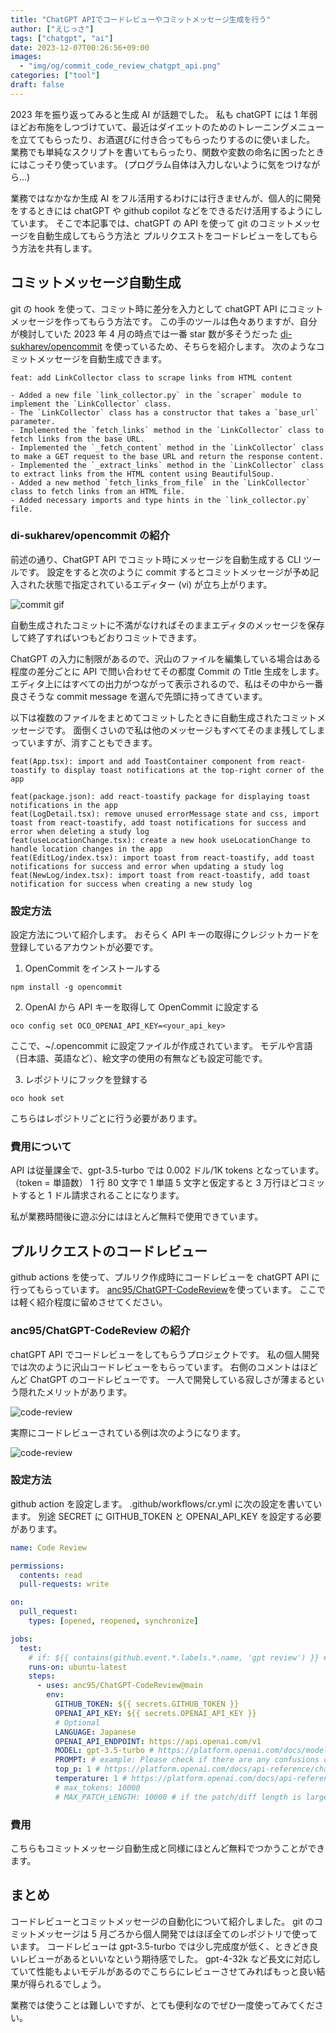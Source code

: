 ```yaml
---
title: "ChatGPT APIでコードレビューやコミットメッセージ生成を行う"
author: ["えじっさ"]
tags: ["chatgpt", "ai"]
date: 2023-12-07T00:26:56+09:00
images:
  - "img/og/commit_code_review_chatgpt_api.png"
categories: ["tool"]
draft: false
---
```


2023 年を振り返ってみると生成 AI が話題でした。
私も chatGPT には 1 年弱ほどお布施をしつづけていて、最近はダイエットのためのトレーニングメニューを立ててもらったり、お酒選びに付き合ってもらったりするのに使いました。
業務でも単純なスクリプトを書いてもらったり、関数や変数の命名に困ったときにはこっそり使っています。 (プログラム自体は入力しないように気をつけながら...)

業務ではなかなか生成 AI をフル活用するわけには行きませんが、個人的に開発をするときには chatGPT や github copilot などをできるだけ活用するようにしています。
そこで本記事では、chatGPT の API を使って git のコミットメッセージを自動生成してもらう方法と プルリクエストをコードレビューをしてもらう方法を共有します。

## コミットメッセージ自動生成

git の hook を使って、コミット時に差分を入力として chatGPT API にコミットメッセージを作ってもらう方法です。
この手のツールは色々ありますが、自分が検討していた 2023 年 4 月の時点では一番 star 数が多そうだった
[di-sukharev/opencommit](https://github.com/di-sukharev/opencommit) を使っているため、そちらを紹介します。
次のようなコミットメッセージを自動生成できます。

```
feat: add LinkCollector class to scrape links from HTML content

- Added a new file `link_collector.py` in the `scraper` module to implement the `LinkCollector` class.
- The `LinkCollector` class has a constructor that takes a `base_url` parameter.
- Implemented the `fetch_links` method in the `LinkCollector` class to fetch links from the base URL.
- Implemented the `_fetch_content` method in the `LinkCollector` class to make a GET request to the base URL and return the response content.
- Implemented the `_extract_links` method in the `LinkCollector` class to extract links from the HTML content using BeautifulSoup.
- Added a new method `fetch_links_from_file` in the `LinkCollector` class to fetch links from an HTML file.
- Added necessary imports and type hints in the `link_collector.py` file.
```

### di-sukharev/opencommit の紹介

前述の通り、ChatGPT API でコミット時にメッセージを自動生成する CLI ツールです。
設定をすると次のように commit するとコミットメッセージが予め記入された状態で指定されているエディター (vi) が立ち上がります。

![commit gif](/img/codereview/auto_commit.gif)

自動生成されたコミットに不満がなければそのままエディタのメッセージを保存して終了すればいつもどおりコミットできます。

ChatGPT の入力に制限があるので、沢山のファイルを編集している場合はある程度の差分ごとに API で問い合わせてその都度 Commit の Title 生成をします。
エディタ上にはすべての出力がつながって表示されるので、私はその中から一番良さそうな commit message を選んで先頭に持ってきています。

以下は複数のファイルをまとめてコミットしたときに自動生成されたコミットメッセージです。
面倒くさいので私は他のメッセージもすべてそのまま残してしまっていますが、消すこともできます。

```
feat(App.tsx): import and add ToastContainer component from react-toastify to display toast notifications at the top-right corner of the app

feat(package.json): add react-toastify package for displaying toast notifications in the app
feat(LogDetail.tsx): remove unused errorMessage state and css, import toast from react-toastify, add toast notifications for success and error when deleting a study log
feat(useLocationChange.tsx): create a new hook useLocationChange to handle location changes in the app
feat(EditLog/index.tsx): import toast from react-toastify, add toast notifications for success and error when updating a study log
feat(NewLog/index.tsx): import toast from react-toastify, add toast notification for success when creating a new study log
```

### 設定方法

設定方法について紹介します。
おそらく API キーの取得にクレジットカードを登録しているアカウントが必要です。

1. OpenCommit をインストールする

```
npm install -g opencommit
```

2. OpenAI から API キーを取得して OpenCommit に設定する

```
oco config set OCO_OPENAI_API_KEY=<your_api_key>
```

ここで、~/.opencommit に設定ファイルが作成されています。
モデルや言語（日本語、英語など）、絵文字の使用の有無なども設定可能です。

3. レポジトリにフックを登録する

```
oco hook set
```

こちらはレポジトリごとに行う必要があります。

### 費用について

API は従量課金で、gpt-3.5-turbo では 0.002 ドル/1K tokens となっています。（token = 単語数）
1 行 80 文字で 1 単語 5 文字と仮定すると 3 万行ほどコミットすると 1 ドル請求されることになります。

私が業務時間後に遊ぶ分にはほとんど無料で使用できています。

## プルリクエストのコードレビュー

github actions を使って、プルリク作成時にコードレビューを chatGPT API に行ってもらっています。
[anc95/ChatGPT-CodeReview](https://github.com/anc95/ChatGPT-CodeReview)を使っています。
ここでは軽く紹介程度に留めさせてください。

### anc95/ChatGPT-CodeReview の紹介

chatGPT API でコードレビューをしてもらうプロジェクトです。
私の個人開発では次のように沢山コードレビューをもらっています。
右側のコメントはほどんど ChatGPT のコードレビューです。
一人で開発している寂しさが薄まるという隠れたメリットがあります。

![code-review](/img/codereview/codereview_sample.png)

実際にコードレビューされている例は次のようになります。

![code-review](/img/codereview/review_sample1.png)

### 設定方法

github action を設定します。
.github/workflows/cr.yml に次の設定を書いています。
別途 SECRET に GITHUB_TOKEN と OPENAI_API_KEY を設定する必要があります。

```yaml
name: Code Review

permissions:
  contents: read
  pull-requests: write

on:
  pull_request:
    types: [opened, reopened, synchronize]

jobs:
  test:
    # if: ${{ contains(github.event.*.labels.*.name, 'gpt review') }} # Optional; to run only when a label is attached
    runs-on: ubuntu-latest
    steps:
      - uses: anc95/ChatGPT-CodeReview@main
        env:
          GITHUB_TOKEN: ${{ secrets.GITHUB_TOKEN }}
          OPENAI_API_KEY: ${{ secrets.OPENAI_API_KEY }}
          # Optional
          LANGUAGE: Japanese
          OPENAI_API_ENDPOINT: https://api.openai.com/v1
          MODEL: gpt-3.5-turbo # https://platform.openai.com/docs/models
          PROMPT: # example: Please check if there are any confusions or irregularities in the following code diff:
          top_p: 1 # https://platform.openai.com/docs/api-reference/chat/create#chat/create-top_p
          temperature: 1 # https://platform.openai.com/docs/api-reference/chat/create#chat/create-temperature
          # max_tokens: 10000
          # MAX_PATCH_LENGTH: 10000 # if the patch/diff length is large than MAX_PATCH_LENGTH, will be ignored and won't review. By default, with no MAX_PATCH_LENGTH set, there is also no limit for the patch/diff length.
```

### 費用

こちらもコミットメッセージ自動生成と同様にほとんど無料でつかうことができます。

## まとめ

コードレビューとコミットメッセージの自動化について紹介しました。
git のコミットメッセージは 5 月ごろから個人開発ではほぼ全てのレポジトリで使っています。
コードレビューは gpt-3.5-turbo では少し完成度が低く、ときどき良いレビューがあるといいなという期待感でした。
gpt-4-32k など長文に対応していて性能もよいモデルがあるのでこちらにレビューさせてみればもっと良い結果が得られるでしょう。

業務では使うことは難しいですが、とても便利なのでぜひ一度使ってみてください。
